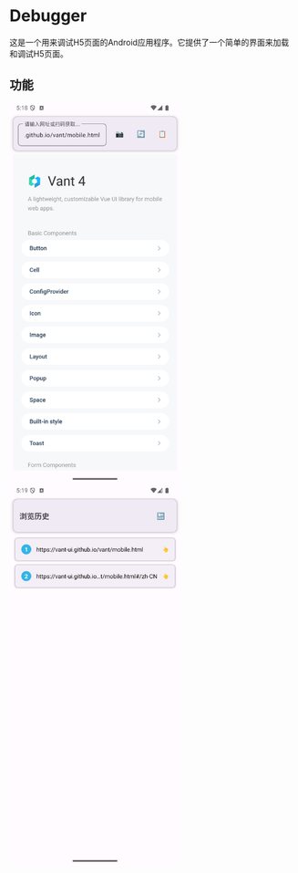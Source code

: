 # Debugger

这是一个用来调试H5页面的Android应用程序。它提供了一个简单的界面来加载和调试H5页面。

## 功能

<img src="./screenshots/1.png" alt="Screenshot 1" width="300" />

<img src="./screenshots/2.png" alt="Screenshot 2" width="300" />